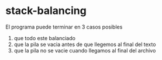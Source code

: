 # stack-balancing

El programa puede terminar en 3 casos posibles
1.  que todo este balanciado
2. que la pila se vacia antes de que llegemos al final del texto
3. que la pila no se vacie cuando llegamos al final del archivo
